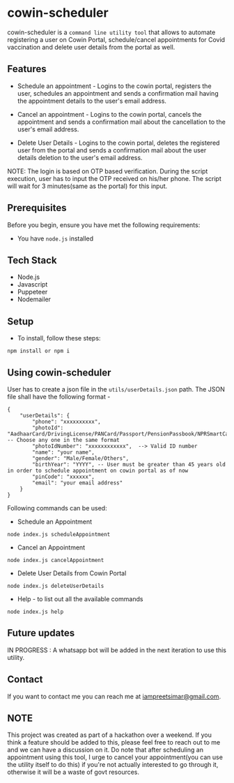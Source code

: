 # cowin-scheduler

cowin-scheduler is a `command line utility tool` that allows to automate registering a user on Cowin Portal, schedule/cancel appointments for Covid vaccination and delete user details from the portal as well.

## Features

* Schedule an appointment - Logins to the cowin portal, registers the user, schedules an appointment and sends a confirmation mail having the appointment details to the user's email address.

* Cancel an appointment - Logins to the cowin portal, cancels the appointment and sends a confirmation mail about the cancellation to the user's email address.

* Delete User Details - Logins to the cowin portal, deletes the registered user from the portal and sends a confirmation mail about the user details deletion to the user's email address.

NOTE: The login is based on OTP based verification. During the script execution, user has to input the OTP received on his/her phone. The script will wait for 3 minutes(same as the portal) for this input.

## Prerequisites

Before you begin, ensure you have met the following requirements:
* You have `node.js` installed

## Tech Stack

* Node.js
* Javascript
* Puppeteer
* Nodemailer

## Setup

* To install, follow these steps:

```
npm install or npm i
```

## Using cowin-scheduler

User has to create a json file in the `utils/userDetails.json` path. The JSON file shall have the following format - 

```
{
    "userDetails": {
        "phone": "xxxxxxxxxx", 
        "photoId": "AadhaarCard/DrivingLicense/PANCard/Passport/PensionPassbook/NPRSmartCard/VoterIDCard",   -- Choose any one in the same format
        "photoIdNumber": "xxxxxxxxxxxx",  --> Valid ID number
        "name": "your name",
        "gender": "Male/Female/Others",
        "birthYear": "YYYY", -- User must be greater than 45 years old in order to schedule appointment on cowin portal as of now
        "pinCode": "xxxxxx",
        "email": "your email address"
    }
}
```

Following commands can be used:

* Schedule an Appointment
```
node index.js scheduleAppointment
```

* Cancel an Appointment
```
node index.js cancelAppointment
```

* Delete User Details from Cowin Portal
```
node index.js deleteUserDetails
```

* Help - to list out all the available commands
```
node index.js help
```

## Future updates

IN PROGRESS : A whatsapp bot will be added in the next iteration to use this utility.

## Contact

If you want to contact me you can reach me at <iampreetsimar@gmail.com>.

## NOTE

This project was created as part of a hackathon over a weekend. If you think a feature should be added to this, please feel free to reach out to me and we can have a discussion on it. Do note that after scheduling an appointment using this tool, I urge to cancel your appointment(you can use the utility itself to do this) if you're not actually interested to go through it, otherwise it will be a waste of govt resources.
